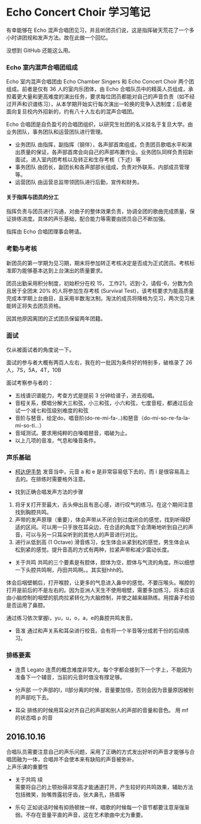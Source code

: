 # Echo Concert Choir 学习笔记

有幸能够在 Echo 混声合唱团见习，并且听团员们说，这是指挥破天荒花了一个多小时讲团规和发声方法。故在此做一个回忆。

没想到 GitHub 还能这么用。

### Echo 室内混声合唱团组成

Echo 室内混声合唱团由 Echo Chamber Singers 和 Echo Concert Choir 两个团组成。前者是仅有 36 人的室内乐团体，由 Echo 合唱队员中的精英人员组成，承担着更大量和更高难度的演出任务，要求每位团员都能对自己的声音负责（如不经过开声和识谱练习），从本学期开始实行每次演出一轮换的竞争入选制度；后者是面向复旦校内外招新的，约有八十人左右的混声合唱团。

Echo 合唱团是自负盈亏的合唱团组织，以研究生社团的名义挂名于复旦大学。由业务团队，事务团队和运营团队进行管理。

- 业务团队
由指挥，副指挥（钢伴），各声部首席组成，负责团员歌唱水平和演出质量的保证，各声部首席会向自己的声部布置作业。业务团队同样负责招新面试，进入室内团考核以及转正和生存考核（下述）等
- 事务团队
由团长，副团长和各声部部长组成，负责对外联系，内部成员管理等。
- 运营团队
由运营总监带领团队进行后勤，宣传和财务。

#### 关于指挥与团员的分工
指挥负责与团员进行沟通，对曲子的整体效果负责，协调全团的歌曲完成质量，保证排练进度。具体的声乐基础，配合能力等需要由团员自己不断加强。

指挥由 Echo 合唱团理事会聘请。


### 考勤与考核
新团员的第一学期为见习期，期末将参加转正考核决定是否成为正式团员。考核标准即为能够基本达到上台演出的质量要求。

团员出勤采用积分制度，初始积分在校 15， 工作21，迟到-2，请假-6，分数为负且居于全团末 20% 的人将参加生存考核 (Survival Test)，该考核要求为能高质量完成本学期上台曲目，且采用半数淘汰制。淘汰的成员将降格为见习，两次见习未能转正将失去团员资格。

因其他原因离团的正式团员保留两年团籍。

### 面试
仅从被面试者的角度说一下。

面试的参与者大概有两百人左右，我在的一批因为条件好的特别多，破格录了 26 人，7S，5A，4T，10B

面试考察参与者的：
- 五线谱识谱能力，考查方式是提前 3 分钟给谱子，进去视唱。
- 音程关系，模唱分解大三和弦，小三和弦，小六和弦，七度音程，都通过后会试一个减七和弦级别难度的和弦
- 音阶与琶音，给定do，唱音阶(do-re-mi-fa-..)和琶音（do-mi-so-re-fa-la-mi-so-ti...）
- 音域测试。要求用纯粹的白嗓唱琶音，唱破为止。
- 以上几项的音准，气息和嗓音条件。


### 声乐基础

- [柯达伊手势](http://www.360doc.com/content/15/0304/02/4955206_452367442.shtml)
发音当中，元音 a 和 e 是非常容易低下去的，而 i 是很容易高上去的。在排练时需要格外注意。

- 找到正确合唱发声方法的步骤

1. 将牙关打开至最大，舌头伸出且有恶心感，进行叹气的练习。在这个期间注意找到胸腔共鸣。
2. 声带的发声原理（重要），体会声带从不闭合到过度闭合的感觉，找到听得舒适的区间。可以用一只手放在耳朵边，在合适的角度下会清晰地听到自己的声音，可以与另一只耳朵听到的其他人的声音进行对比。
3. 进行从低到高 (1 Octave) 滑音练习，女生体会从紧到松的感觉，男生体会从松到紧的感觉。提升音高的方式有两种，拉紧声带和减少震动长度。

- 关于共鸣
共鸣的三个要素是有腔体，腔体为空，腔体与气流的角度。所以细想一下头腔共鸣啊，丹田共鸣啊。。其实挺hhh的。

体会后咽壁朝后，打开喉腔，让更多的气息进入鼻中的感觉。不要压喉头。喉腔的打开是前后的不是左右的。因为亚洲人天生不使用咽壁，需要多加练习，将本应该由小脑控制的咽壁的肌肉拉紧转化为大脑控制，并使之越来越熟练。用捏鼻子检验是否运用了鼻腔。

通过练习依次掌握i，yu，u，o，a，e的鼻腔共鸣发音。

- 音准
通过和声关系和耳朵进行校音。会有将一个半音等分成若干份的后续练习。

### 排练要素

- 连贯 Legato
连贯的概念难度非常大。每个字都会接到下一个字上，不能因为准备下一个辅音，当前的元音时值没有撑足够。

- 分声部
一个声部的I，II部分离的时候，音量要加倍，否则会因为音量原因被别的声部吃下去。

- 耳朵
排练的时候用耳朵对齐自己的声部和别人的声部的音量和音色。 用 mf 的状态唱 p 的音


## 2016.10.16
合唱队员需要注意自己的声乐问题，采用了正确的方式发出好听的声音才能够与合唱团融为一体，合唱并不会使本来有缺陷的声音被弥补。    
上声乐课的重要性

- 关于共鸣 续  
需要将自己的上颚抬得非常高才能通道打开，产生较好的共鸣效果，辅助方法包括微笑，抬嘴唇露初牙齿，张大鼻孔，扬眉等   

- 乐句
正如说话时候有抑扬顿挫一样，唱歌的时候每一个音节都要注意渐强渐弱。不存在音量平直的声音，这在艺术歌曲中尤为重要。




